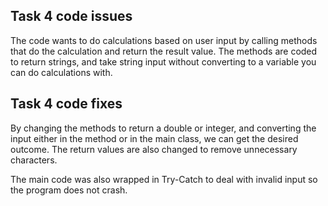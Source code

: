 ## Task 4 code issues
The code wants to do calculations based on user input by calling methods that do the calculation and return the result value. The methods are coded to return strings, and take string input without converting to a variable you can do calculations with. 
## Task 4 code fixes
By changing the methods to return a double or integer, and converting the input either in the method or in the main class, we can get the desired outcome. The return values are also changed to remove unnecessary characters.

The main code was also wrapped in Try-Catch to deal with invalid input so the program does not crash.